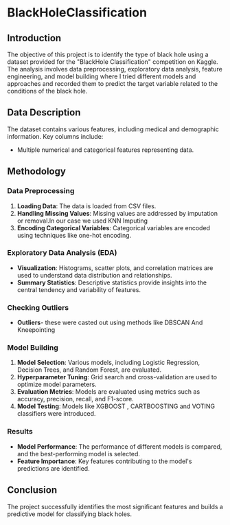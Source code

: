 # BlackHoleClassification

## Introduction

The objective of this project is to identify the type of black hole using a dataset provided for the "BlackHole Classification" competition on Kaggle. The analysis involves data preprocessing, exploratory data analysis, feature engineering, and model building where I tried different models and approaches and recorded them to predict the target variable related to the conditions of the black hole.

## Data Description

The dataset contains various features, including medical and demographic information. Key columns include:
- Multiple numerical and categorical features representing data.

## Methodology

### Data Preprocessing

1. **Loading Data**: The data is loaded from CSV files.
2. **Handling Missing Values**: Missing values are addressed by imputation or removal.In our case we used KNN Imputing
3. **Encoding Categorical Variables**: Categorical variables are encoded using techniques like one-hot encoding.

### Exploratory Data Analysis (EDA)

- **Visualization**: Histograms, scatter plots, and correlation matrices are used to understand data distribution and relationships.
- **Summary Statistics**: Descriptive statistics provide insights into the central tendency and variability of features.

### Checking Outliers

- **Outliers**- these were casted out using methods like DBSCAN And Kneepointing

### Model Building

1. **Model Selection**: Various models, including Logistic Regression, Decision Trees, and Random Forest, are evaluated.
2. **Hyperparameter Tuning**: Grid search and cross-validation are used to optimize model parameters.
3. **Evaluation Metrics**: Models are evaluated using metrics such as accuracy, precision, recall, and F1-score.
4. **Model Testing**: Models like XGBOOST , CARTBOOSTING and VOTING classifiers were introduced.

### Results

- **Model Performance**: The performance of different models is compared, and the best-performing model is selected.
- **Feature Importance**: Key features contributing to the model's predictions are identified.

## Conclusion

The project successfully identifies the most significant features and builds a predictive model for classifying black holes. 
